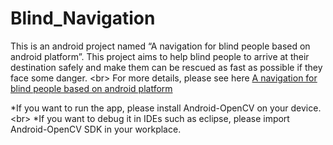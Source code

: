 Blind_Navigation
================

This is an android project named “A navigation for blind people based on android platform”. 
This project aims to help blind people to arrive at their destination safely and make them 
can be rescued as fast as possible if they face some danger.
<br\>
For more details, please see here <a href="http://www.bxs.moe/archives/93">A navigation for blind people based on android platform</a>

*If you want to run the app, please install Android-OpenCV on your device.<br\>
*If you want to debug it in IDEs such as eclipse, please import Android-OpenCV SDK in your workplace.
